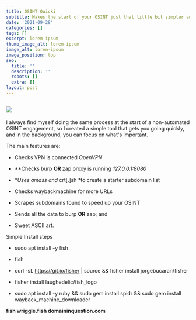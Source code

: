 ```yaml
---
title: OSINT Quicki
subtitle: Makes the start of your OSINT just that little bit simpler and safer
date: '2021-09-28'
categories: []
tags: []
excerpt: lorem-ipsum
thumb_image_alt: lorem-ipsum
image_alt: lorem-ipsum
image_position: top
seo:
  title: ''
  description: ''
  robots: []
  extra: []
layout: post
---
```

## ![](/images/main.png)

I always find myself doing the same process at the start of a non-automated OSINT engagement, so I created a simple tool that gets you going quickly, and in the background, you can focus on what's important.

The main features are:

*   Checks VPN is connected *OpenVPN*

*   \*\*Checks burp **OR** zap proxy is running *127.0.0.1:8080*

*   \**Uses amass and* crt\[.]sh \*to create a starter subdomain list

*   Checks waybackmachine for more URLs

*   Scrapes subdomains found to speed up your OSINT

*   Sends all the data to burp **OR** zap; and

*   Sweet ASCII art.

Simple Install steps

*   sudo apt install -y fish

*   fish

*   curl -sL https://git.io/fisher | source && fisher install jorgebucaran/fisher

*   fisher install laughedelic/fish_logo

*   sudo apt install -y ruby && sudo gem install spidr && sudo gem install wayback_machine_downloader

**fish wriggle.fish domaininquestion.com**
